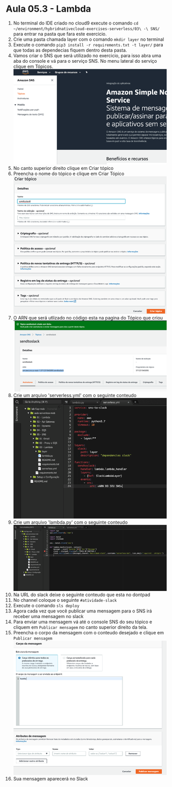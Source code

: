 # Aula 05.3 - Lambda

1. No terminal do IDE criado no cloud9 execute o comando `cd ~/environment/hybridnativecloud-exercises-serverless/03\ -\ SNS/` para entrar na pasta que fara este exercicio.
2. Crie uma pasta chamada layer com o comando `mkdir layer` no terminal
3. Execute o comando `pip3 install -r requirements.txt -t layer/` para que todas as dependecias fiquem dentro desta pasta.
4. Vamos criar o SNS que será utilizado no exercicio, para isso abra uma aba do console e vá para o serviço SNS. No menu lateral do serviço clique em Tópicos.
   ![](img/sns1.png)
5. No canto superior direito clique em Criar tópico
6. Preencha o nome do tópico e clique em Criar Tópico 
   ![](img/sns2.png)
7. O ARN que será utlizado no código esta na pagina do Tópico que criou
   ![](img/sns3.png)
8.  Crie um arquivo 'serverless.yml' com o seguinte conteudo
![img/lambda-01.png](img/lambda-01.png)
9. Crie um arquivo 'lambda.py' com o seguinte conteudo
![img/lambda-02.png](img/lambda-02.png)
10. Na URL do slack deixe o seguinte conteudo que esta no dontpad
11. No channel coloque o seguinte `#atividade-slack`
12. Execute o comando `sls deploy`
13. Agora cada vez que você publicar uma mensagem para o SNS irá receber uma mensagem no slack
14. Para enviar uma mensagem vá até o console SNS do seu tópico e cliquem em `Publicar mensagem` no canto superior direito da tela.
15. Preencha o corpo da mensagem com o conteudo desejado e clique em `Publicar mensagem`
    ![](img/sns4.png)
16. Sua mensagem aparecerá no Slack

